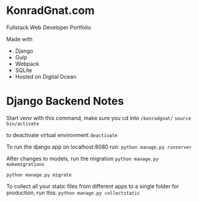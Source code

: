 # KonradGnat.com

Fullstack Web Developer Portfolio

Made with

- Django
- Gulp
- Webpack
- SQLite
- Hosted on Digital Ocean

# Django Backend Notes

Start venv with this command, make sure you cd into `/konradgnat/`
`source bin/activate`

to deactivate virtual environment
`deactivate`

To run the django app on localhost:8080 run:
`python manage.py runserver`

After changes to models, run the migration
`python manage.py makemigrations`

`python manage.py migrate`

To collect all your static files from different apps to a single folder for production, run this:
`python manage.py collectstatic`

